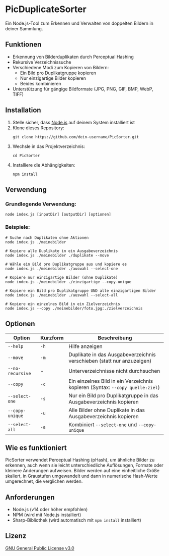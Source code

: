 # PicDuplicateSorter

Ein Node.js-Tool zum Erkennen und Verwalten von doppelten Bildern in deiner Sammlung.

## Funktionen

- Erkennung von Bilderduplikaten durch Perceptual Hashing
- Rekursive Verzeichnissuche
- Verschiedene Modi zum Kopieren von Bildern:
  - Ein Bild pro Duplikatgruppe kopieren
  - Nur einzigartige Bilder kopieren
  - Beides kombinieren
- Unterstützung für gängige Bildformate (JPG, PNG, GIF, BMP, WebP, TIFF)

## Installation

1. Stelle sicher, dass [Node.js](https://nodejs.org/) auf deinem System installiert ist
2. Klone dieses Repository:
   ```
   git clone https://github.com/dein-username/PicSorter.git
   ```
3. Wechsle in das Projektverzeichnis:
   ```
   cd PicSorter
   ```
4. Installiere die Abhängigkeiten:
   ```
   npm install
   ```

## Verwendung

### Grundlegende Verwendung:

```
node index.js [inputDir] [outputDir] [optionen]
```

### Beispiele:

```
# Suche nach Duplikaten ohne Aktionen
node index.js ./meinebilder

# Kopiere alle Duplikate in ein Ausgabeverzeichnis
node index.js ./meinebilder ./duplikate --move

# Wähle ein Bild pro Duplikatgruppe aus und kopiere es
node index.js ./meinebilder ./auswahl --select-one

# Kopiere nur einzigartige Bilder (ohne Duplikate)
node index.js ./meinebilder ./einzigartige --copy-unique

# Kopiere ein Bild pro Duplikatgruppe UND alle einzigartigen Bilder
node index.js ./meinebilder ./auswahl --select-all

# Kopiere ein einzelnes Bild in ein Zielverzeichnis
node index.js --copy ./meinebilder/foto.jpg:./zielverzeichnis
```

## Optionen

| Option | Kurzform | Beschreibung |
|--------|----------|-------------|
| `--help` | `-h` | Hilfe anzeigen |
| `--move` | `-m` | Duplikate in das Ausgabeverzeichnis verschieben (statt nur anzuzeigen) |
| `--no-recursive` | - | Unterverzeichnisse nicht durchsuchen |
| `--copy` | `-c` | Ein einzelnes Bild in ein Verzeichnis kopieren (Syntax: `--copy quelle:ziel`) |
| `--select-one` | `-s` | Nur ein Bild pro Duplikatgruppe in das Ausgabeverzeichnis kopieren |
| `--copy-unique` | `-u` | Alle Bilder ohne Duplikate in das Ausgabeverzeichnis kopieren |
| `--select-all` | `-a` | Kombiniert `--select-one` und `--copy-unique` |

## Wie es funktioniert

PicSorter verwendet Perceptual Hashing (pHash), um ähnliche Bilder zu erkennen, auch wenn sie leicht unterschiedliche Auflösungen, Formate oder kleinere Änderungen aufweisen. Bilder werden auf eine einheitliche Größe skaliert, in Graustufen umgewandelt und dann in numerische Hash-Werte umgerechnet, die verglichen werden.

## Anforderungen

- Node.js (v14 oder höher empfohlen)
- NPM (wird mit Node.js installiert)
- Sharp-Bibliothek (wird automatisch mit `npm install` installiert)

## Lizenz

[GNU General Public License v3.0](LICENSE)

